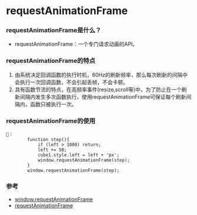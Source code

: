 # requestAnimationFrame
### requestAnimationFrame是什么？
- requestAnimationFrame：一个专门请求动画的API。
### requestAnimationFrame的特点
1. 由系统决定回调函数的执行时机，60Hz的刷新频率，那么每次刷新的间隔中会执行一次回调函数，不会引起丢帧，不会卡顿。
2. 具有函数节流的特点，在高频率事件(resize,scroll等)中，为了防止在一个刷新间隔内发生多次函数执行，使用requestAnimationFrame可保证每个刷新间隔内，函数只被执行一次。
### requestAnimationFrame的使用
```
🌰：
        function step(){
            if (left > 1000) return;
            left += 50;
            cube1.style.left = left + 'px';
            window.requestAnimationFrame(step);
        }
        window.requestAnimationFrame(step);
```
### 参考
- [window.requestAnimationFrame](https://developer.mozilla.org/zh-CN/docs/Web/API/Window/requestAnimationFrame)
- [requestAnimationFrame](https://www.jianshu.com/p/f6d933670617)

